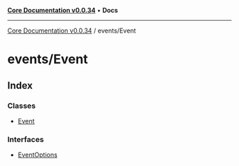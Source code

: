 [**Core Documentation v0.0.34**](../../README.md) • **Docs**

***

[Core Documentation v0.0.34](../../modules.md) / events/Event

# events/Event

## Index

### Classes

- [Event](classes/Event.md)

### Interfaces

- [EventOptions](interfaces/EventOptions.md)
